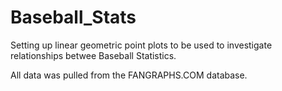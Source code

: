 # Baseball_Stats
Setting up linear geometric point plots to be used to investigate relationships betwee  Baseball Statistics. 

All data was pulled from the FANGRAPHS.COM database. 

